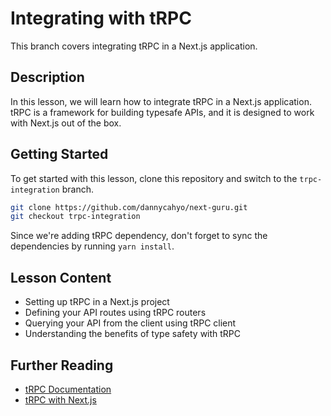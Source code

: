 # Integrating with tRPC

This branch covers integrating tRPC in a Next.js application.

## Description

In this lesson, we will learn how to integrate tRPC in a Next.js application. tRPC is a framework for building typesafe APIs, and it is designed to work with Next.js out of the box.

## Getting Started

To get started with this lesson, clone this repository and switch to the `trpc-integration` branch.

```bash
git clone https://github.com/dannycahyo/next-guru.git
git checkout trpc-integration
```

Since we're adding tRPC dependency, don't forget to sync the dependencies by running `yarn install`.

## Lesson Content

- Setting up tRPC in a Next.js project
- Defining your API routes using tRPC routers
- Querying your API from the client using tRPC client
- Understanding the benefits of type safety with tRPC

## Further Reading

- [tRPC Documentation](https://trpc.io/)
- [tRPC with Next.js](https://trpc.io/docs/client/nextjs)
